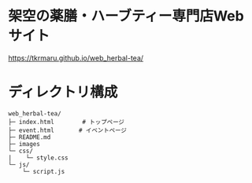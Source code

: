 # 架空の薬膳・ハーブティー専門店Webサイト
https://tkrmaru.github.io/web_herbal-tea/

# ディレクトリ構成
```
web_herbal-tea/
├─ index.html        # トップページ
├─ event.html       # イベントページ
├─ README.md
├─ images
└─ css/
|    └─ style.css
└─ js/
    └─ script.js
```
